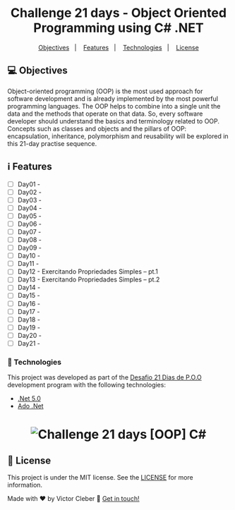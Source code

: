 ﻿<h1 align="center"> Challenge 21 days - Object Oriented Programming using C# .NET
 </h1>

<p align="center">
  <a href="#objectives">Objectives</a>&nbsp;&nbsp;&nbsp;|&nbsp;&nbsp;&nbsp;
  <a href="#features">Features</a>&nbsp;&nbsp;&nbsp;|&nbsp;&nbsp;&nbsp;
  <a href="#technologies">Technologies</a>&nbsp;&nbsp;&nbsp;|&nbsp;&nbsp;&nbsp;
  <a href="#license">License</a>
</p>


## :computer: Objectives
Object-oriented programming (OOP) is the most used approach for software development and 
is already implemented by the most powerful programming languages. 
The OOP helps to combine into a single unit the data and the methods that operate 
on that data. So, every software developer should understand the basics and terminology related 
to OOP. Concepts such as classes and objects and the pillars of OOP: 
encapsulation, inheritance, polymorphism and reusability will be explored 
in this 21-day practise sequence.

## :information_source: Features

- [ ] Day01 - 
- [ ] Day02 - 
- [ ] Day03 - 
- [ ] Day04 - 
- [ ] Day05 - 
- [ ] Day06 - 
- [ ] Day07 - 
- [ ] Day08 - 
- [ ] Day09 - 
- [ ] Day10 - 
- [ ] Day11 - 
- [ ] Day12 - Exercitando Propriedades Simples – pt.1
- [ ] Day13 - Exercitando Propriedades Simples – pt.2
- [ ] Day14 - 
- [ ] Day15 - 
- [ ] Day16 - 
- [ ] Day17 - 
- [ ] Day18 - 
- [ ] Day19 - 
- [ ] Day20 - 
- [ ] Day21 - 

### :rocket: Technologies

This project was developed as part of the [Desafio 21 Dias de P.O.O](https://www.youtube.com/channel/UCSxG4RK76hZG6HfACtgl-pg) development program with the following technologies:

-  [.Net 5.0](https://docs.microsoft.com/en-us/dotnet/core/dotnet-five)
-  [Ado .Net](https://docs.microsoft.com/en-us/dotnet/framework/data/adonet/ado-net-overview)

<h1 align="center">
  <img alt="Challenge 21 days [OOP] C#" title="#Challenge 21 days [OOP] C#Challenge_21_days_oop_cSharp" src="./blob/main/images/oop.png" />
</h1>

## :memo: License
This project is under the MIT license. See the [LICENSE](https://github.com/victor-cleber/challenge_21_days_oop_cSharp/blob/master/LICENSE) for more information.


Made with ♥ by Victor Cleber :wave: [Get in touch!](https://www.linkedin.com/in/victor-cleber/?locale=en_US)
